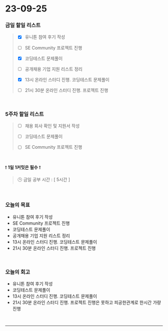 # 23-09-25
### 금일 할일 리스트
> - [x]  유니톤 참여 후기 작성
>
> - [ ]  SE Community 프로젝트 진행
>
> - [x]  코딩테스트 문제풀이
>
> - [ ]  공개채용 기업 지원 리스트 정리
>
> - [x]  13시 온라인 스터디 진행. 코딩테스트 문제풀이
>
> - [ ]  21시 30분 온라인 스터디 진행. 프로젝트 진행



<br/>

### 5주차 할일 리스트  
> - [ ]  채용 회사 확인 및 지원서 작성
>
> - [ ]  코딩테스트 문제풀이
>
> - [ ]  SE Community 프로젝트 진행

<br/>

❗ **1일 1커밋은 필수** ❗
> 🕒 금일 공부 시간 : [ 5시간 ]
  
<br/>

### 오늘의 목표
- 유니톤 참여 후기 작성
- SE Community 프로젝트 진행
- 코딩테스트 문제풀이
- 공개채용 기업 지원 리스트 정리
- 13시 온라인 스터디 진행. 코딩테스트 문제풀이
- 21시 30분 온라인 스터디 진행. 프로젝트 진행

<br>

### 오늘의 회고
- 유니톤 참여 후기 작성
- 코딩테스트 문제풀이
- 13시 온라인 스터디 진행. 코딩테스트 문제풀이
- 21시 30분 온라인 스터디 진행. 프로젝트 진행은 못하고 피공한관계로 한시간 가량 진행


<br/>

------------  

